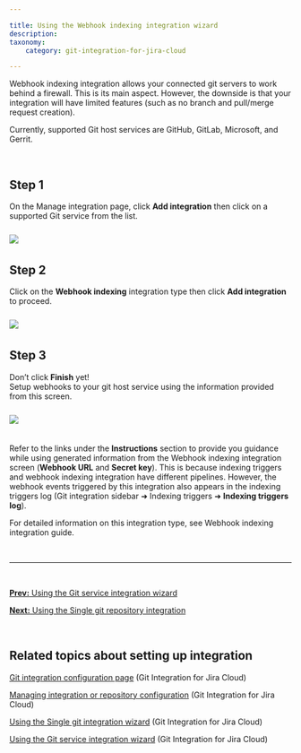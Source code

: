 ```yaml
---

title: Using the Webhook indexing integration wizard
description:
taxonomy:
    category: git-integration-for-jira-cloud

---
```


Webhook indexing integration allows your connected git servers to work behind a firewall. This is its main aspect. However, the downside is that your integration will have limited features (such as no branch and pull/merge request creation).

<div class="bbb-callout bbb--info">
    <div class="irow">
    <div class="ilogobox">
        <span class="logoimg"></span>
    </div>
    <div class="imsgbox">
        Currently, supported Git host services are GitHub, GitLab, Microsoft, and Gerrit.
    </div>
    </div>
</div>

&nbsp;

## Step 1

On the Manage integration page, click **Add integration** then click on a supported Git service from the list.

<img src='/wp-content/uploads/gij-gitcloud-managed-ui-integrations-page.png' style='display:block;max-width:100%;margin:25px auto 35px auto' />

## Step 2

Click on the **Webhook indexing** integration type then click **Add integration** to proceed.

<img src='/wp-content/uploads/gij-gitcloud-add-new-integration-type-webhook-indexing.png' style='display:block;max-width:100%;margin:25px auto 35px auto' />

## Step 3

<div class="bbb-callout bbb--info">
    <div class="irow">
    <div class="ilogobox">
        <span class="logoimg"></span>
    </div>
    <div class="imsgbox">
        Don’t click <b>Finish</b> yet!<br>
        Setup webhooks to your git host service using the information provided from this screen.
    </div>
    </div>
</div>

<img src='/wp-content/uploads/gij-gitcloud-webhook-indexing-data-sample-info.png' style='display:block;max-width:100%;margin:25px auto 35px auto' />

Refer to the links under the **Instructions** section to provide you guidance while using generated information from the Webhook indexing integration screen (**Webhook URL** and **Secret key**). This is because indexing triggers and webhook indexing integration have different pipelines. However, the webhook events triggered by this integration also appears in the indexing triggers log (Git integration sidebar ➜ Indexing triggers ➜ **Indexing triggers log**).

For detailed information on this integration type, see Webhook indexing integration guide.

&nbsp;
* * *
&nbsp;

[**Prev:** Using the Git service integration wizard](/git-integration-for-jira-cloud/using-the-git-service-integration-wizard-gij-cloud/)

[**Next:** Using the Single git repository integration](/git-integration-for-jira-cloud/using-the-single-git-integration-wizard-gij-cloud/)

&nbsp;

## Related topics about setting up integration

[Git integration configuration page](/git-integration-for-jira-cloud/git-integration-configuration-page-gij-cloud/) (Git Integration for Jira Cloud)

[Managing integration or repository configuration](/git-integration-for-jira-cloud/managing-integration-or-repository-configuration-gij-cloud/) (Git Integration for Jira Cloud)

[Using the Single git integration wizard](/git-integration-for-jira-cloud/using-the-single-git-integration-wizard-gij-cloud/) (Git Integration for Jira Cloud)

[Using the Git service integration wizard](/git-integration-for-jira-cloud/using-the-git-service-integration-wizard-gij-cloud/) (Git Integration for Jira Cloud)

